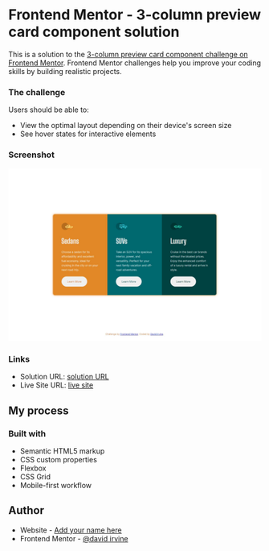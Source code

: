 # Frontend Mentor - 3-column preview card component solution

This is a solution to the [3-column preview card component challenge on Frontend Mentor](https://www.frontendmentor.io/challenges/3column-preview-card-component-pH92eAR2-). Frontend Mentor challenges help you improve your coding skills by building realistic projects. 


### The challenge

Users should be able to:

- View the optimal layout depending on their device's screen size
- See hover states for interactive elements

### Screenshot

![](./images/screenshot.jpg)


### Links

- Solution URL: [solution URL](https://github.com/DavidIrvine-TW/frontend-Mentor-3-column-preview-card-component)
- Live Site URL: [live site](https://davidirvine-tw.github.io/frontend-Mentor-3-column-preview-card-component/)

## My process

### Built with

- Semantic HTML5 markup
- CSS custom properties
- Flexbox
- CSS Grid
- Mobile-first workflow

## Author

- Website - [Add your name here](https://github.com/DavidIrvine-TW)
- Frontend Mentor - [@david irvine](https://www.frontendmentor.io/profile/yourusername)


